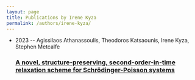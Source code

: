 ```yaml
---
layout: page
title: Publications by Irene Kyza
permalink: /authors/irene-kyza/
---
```


<ul class="post-list">
<li><span class='post-meta'>2023 -- Agissilaos Athanassoulis, Theodoros Katsaounis, Irene Kyza, Stephen Metcalfe</span><h3><a class='post-link' href='../../a-novel-structure-preserving-second-order-in-time-relaxation-scheme-for-schrodinger-poisson-systems'>A novel, structure-preserving, second-order-in-time relaxation scheme for Schrödinger-Poisson systems</a></h3></li>

</ul>
